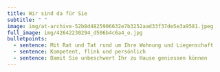 ```yaml
---
title: Wir sind da für Sie
subtitle: " "
image: img/at-archive-52b8d4825906632e7b3252aad33f37de5e3a9581.jpeg
full_image: img/42642230294_d506b4c6a4_o.jpg
bulletpoints:
  - sentence: Mit Rat und Tat rund um Ihre Wohnung und Liegenschaft
  - sentence: Kompetent, flink und persönlich
  - sentence: Damit Sie unbeschwert Ihr zu Hause geniessen können
---
```

